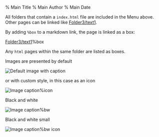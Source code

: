 % Main Title
% Main Author
% Main Date

All folders that contain a `index.html` file are included in the Menu above. Other pages can be linked like [Folder3/text1](Folder3/text1.html).

By adding `%box` to a markdown link, the page is linked as a box:

[Folder3/text1](Folder3/text1.html)%box

Any `html` pages within the same folder are listed as boxes.

Images are presented by default

![Default image with caption]($img/icon.png)

or with custom style, in this case as an icon

![Image caption]($img/icon.png)%icon

Black and white

![Image caption]($img/icon.png)%bw

Black and white small

![Image caption]($img/icon.png)%bw icon
